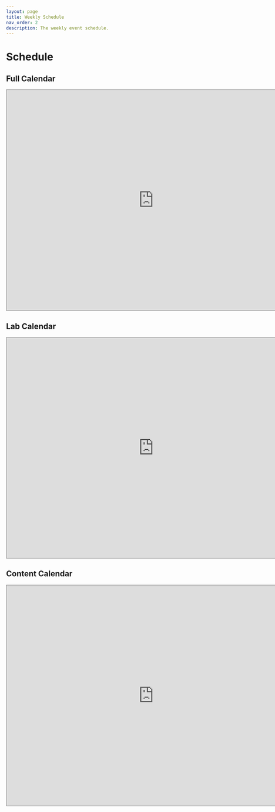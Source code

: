 ```yaml
---
layout: page
title: Weekly Schedule
nav_order: 2
description: The weekly event schedule.
---
```


# Schedule

## Full Calendar

<iframe src="https://calendar.google.com/calendar/embed?height=600&wkst=1&bgcolor=%23ffffff&ctz=America%2FLos_Angeles&mode=WEEK&title=%5BC106A%20Fa23%5D%20Full%20Weekly%20Calendar&src=Y19iNTJjMmQzYTk1Mzk0NGRjYmJiYmM4YmQzNTE1OTgxZDk1YzhkODMwOWY3MzY2Zjk2NjdmMDMwZjliNDhkNjg0QGdyb3VwLmNhbGVuZGFyLmdvb2dsZS5jb20&src=Y19hZjI4MDE5MTZiNDc2OWIyNWE0NzNiYzBlMjI1YzVjZjdhZjNjM2ZjZWYwMGRlY2FhNmM0ODg4NmFiNDFjZGM4QGdyb3VwLmNhbGVuZGFyLmdvb2dsZS5jb20&color=%238E24AA&color=%2333B679" style="border:solid 1px #777" width="800" height="600" frameborder="0" scrolling="no"></iframe>

## Lab Calendar

<iframe src="https://calendar.google.com/calendar/embed?height=600&wkst=1&bgcolor=%23ffffff&ctz=America%2FLos_Angeles&mode=WEEK&title=%5BC106A%20Fa23%5D%20Lab%20Calendar&src=Y19hZjI4MDE5MTZiNDc2OWIyNWE0NzNiYzBlMjI1YzVjZjdhZjNjM2ZjZWYwMGRlY2FhNmM0ODg4NmFiNDFjZGM4QGdyb3VwLmNhbGVuZGFyLmdvb2dsZS5jb20&color=%2333B679" style="border:solid 1px #777" width="800" height="600" frameborder="0" scrolling="no"></iframe>

## Content Calendar

<iframe src="https://calendar.google.com/calendar/embed?height=600&wkst=1&bgcolor=%23ffffff&ctz=America%2FLos_Angeles&mode=WEEK&title=%5BC106A%20Fa23%5D%20Content%20Calendar&src=Y19iNTJjMmQzYTk1Mzk0NGRjYmJiYmM4YmQzNTE1OTgxZDk1YzhkODMwOWY3MzY2Zjk2NjdmMDMwZjliNDhkNjg0QGdyb3VwLmNhbGVuZGFyLmdvb2dsZS5jb20&color=%238E24AA" style="border:solid 1px #777" width="800" height="600" frameborder="0" scrolling="no"></iframe>